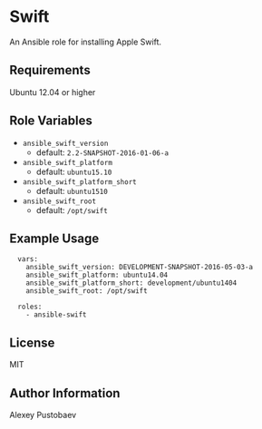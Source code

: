 Swift
=========

An Ansible role for installing Apple Swift.

Requirements
------------

Ubuntu 12.04 or higher

Role Variables
--------------

- `ansible_swift_version`
  - default: `2.2-SNAPSHOT-2016-01-06-a`
- `ansible_swift_platform`
  - default: `ubuntu15.10`
- `ansible_swift_platform_short`
  - default: `ubuntu1510`
- `ansible_swift_root`
  - default: `/opt/swift`

Example Usage
-------

```
  vars:
    ansible_swift_version: DEVELOPMENT-SNAPSHOT-2016-05-03-a
    ansible_swift_platform: ubuntu14.04
    ansible_swift_platform_short: development/ubuntu1404
    ansible_swift_root: /opt/swift

  roles:
    - ansible-swift
```

License
-------

MIT

Author Information
------------------

Alexey Pustobaev
